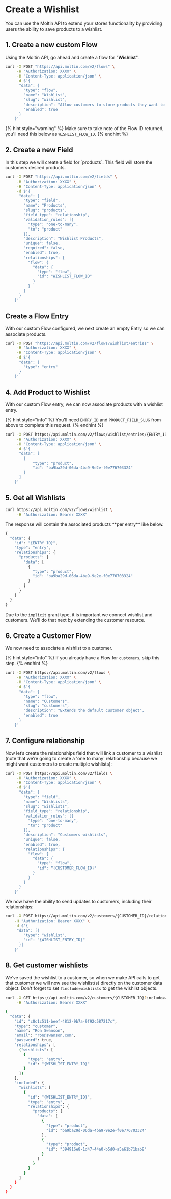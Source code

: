 # Create a Wishlist

You can use the Moltin API to extend your stores functionality by providing users the ability to save products to a wishlist.

## 1. Create a new custom Flow

Using the Moltin API, go ahead and create a flow for "**Wishlist**".

```bash
curl -X POST "https://api.moltin.com/v2/flows" \
     -H "Authorization: XXXX" \
     -H "Content-Type: application/json" \
     -d $'{
      "data": {
        "type": "flow",
        "name": "Wishlist",
        "slug": "wishlist",
        "description": "Allow customers to store products they want to purchase at a later date",
        "enabled": true
      }
    }'
```

{% hint style="warning" %}
Make sure to take note of the Flow ID returned, you'll need this below as `WISHLIST_FLOW_ID`.
{% endhint %}

## 2. Create a new Field

In this step we will create a field for \`products\`. This field will store the customers desired products.

```bash
curl -X POST "https://api.moltin.com/v2/fields" \
     -H "Authorization: XXXX" \
     -H "Content-Type: application/json" \
     -d $'{
      "data": {
        "type": "field",
        "name": "Products",
        "slug": "products",
        "field_type": "relationship",
        "validation_rules": [{
          "type": "one-to-many",
          "to": "product"
        }],
        "description": "Wishlist Products",
        "unique": false,
        "required": false,
        "enabled": true,
        "relationships": {
          "flow": {
            "data": {
              "type": "flow",
              "id": "WISHLIST_FLOW_ID"
            }
          }
        }
      }
    }'
```

## Create a Flow Entry

With our custom Flow configured, we next create an empty Entry so we can associate products.

```bash
curl -X POST "https://api.moltin.com/v2/flows/wishlist/entries" \
     -H "Authorization: XXXX" \
     -H "Content-Type: application/json" \
     -d $'{
      "data": {
        "type": "entry"
      }
    }'
```

## 4. Add Product to Wishlist

With our custom Flow entry, we can now associate products with a wishlist entry.

{% hint style="info" %}
You'll need `ENTRY_ID` and `PRODUCT_FIELD_SLUG` from above to complete this request.
{% endhint %}

```bash
curl -X POST https://api.moltin.com/v2/flows/wishlist/entries/{ENTRY_ID}/relationships/{PRODUCT_FIELD_SLUG} \
     -H "Authorization: XXXX" \
     -H "Content-Type: application/json" \
     -d $'{
      "data": [
        {
            "type": "product",
            "id": "ba9ba29d-06da-4ba9-9e2e-f0e776703324"
        }
      ]
    }'
```

## 5. Get all Wishlists

```bash
curl https://api.moltin.com/v2/flows/wishlist \
     -H "Authorization: Bearer XXXX"
```

The response will contain the associated products \*\*per entry\*\* like below.

```javascript
{
  "data": {
    "id": "{ENTRY_ID}",
    "type": "entry",
    "relationships": {
      "products": {
        "data": [
          {
            "type": "product",
            "id": "ba9ba29d-06da-4ba9-9e2e-f0e776703324"
          }
        ]
      }
    }
  }
}
```

Due to the `implicit` grant type, it is important we connect wishlist and customers. We'll do that next by extending the customer resource.

## 6. Create a Customer Flow

We now need to associate a wishlist to a customer.

{% hint style="info" %}
If you already have a Flow for `customers`, skip this step.
{% endhint %}

```bash
curl -X POST https://api.moltin.com/v2/flows \
     -H "Authorization: XXXX" \
     -H "Content-Type: application/json" \
     -d $'{
      "data": {
        "type": "flow",
        "name": "Customers",
        "slug": "customers",
        "description": "Extends the default customer object",
        "enabled": true
      }
    }'
```

## 7. Configure relationship

Now let’s create the relationships field that will link a customer to a wishlist \(note that we’re going to create a 'one to many' relationship because we might want customers to create multiple wishlists\):

```bash
curl -X POST https://api.moltin.com/v2/fields \
     -H "Authorization: XXXX" \
     -H "Content-Type: application/json" \
     -d $'{
      "data": {
        "type": "field",
        "name": "Wishlists",
        "slug": "wishlists",
        "field_type": "relationship",
        "validation_rules": [{
          "type": "one-to-many",
          "to": "product"
        }],
        "description": "Customers wishlists",
        "unique": false,
        "enabled": true,
        "relationships": {
          "flow": {
            "data": {
              "type": "flow",
              "id": “{CUSTOMER_FLOW_ID}"
            }
          }
        }
      }
    }'
```

We now have the ability to send updates to customers, including their relationships:

```bash
curl -X POST https://api.moltin.com/v2/customers/{CUSTOMER_ID}/relationships/wishlists \
    -H "Authorization: Bearer XXXX" \
    -d $'{
     "data": [{
        "type": "wishlist",
        "id": "{WISHLIST_ENTRY_ID}"
      }]
    }'
```

## 8. Get customer wishlists

We’ve saved the wishlist to a customer, so when we make API calls to get that customer we will now see the wishlist\(s\) directly on the customer data object. Don't forget to set `?include=wishlists` to get the wishlist objects.

```bash
curl -X GET https://api.moltin.com/v2/customers/{CUSTOMER_ID}?include=wishlists \
     -H "Authorization: Bearer XXXX"
```

```bash
{
  "data": {
    "id": "c8c1c511-beef-4812-9b7a-9f92c587217c",
    "type": "customer",
    "name": "Ron Swanson",
    "email": "ron@swanson.com",
    "password": true,
    "relationships": [
      ("wishlists": [
        {
          "type": "entry",
          "id": "{WISHLIST_ENTRY_ID}"
        }
      ])
    ],
    "included": {
      "wishlists": [
        {
          "id": "{WISHLIST_ENTRY_ID}",
          "type": "entry",
          "relationships": {
            "products": {
              "data": [
                {
                  "type": "product",
                  "id": "ba9ba29d-06da-4ba9-9e2e-f0e776703324"
                },
                {
                  "type": "product",
                  "id": "394916e8-1d47-44a0-b5d0-a5a61b71bab8"
                }
              ]
            }
          }
        }
      ]
    }
  }
}
```





